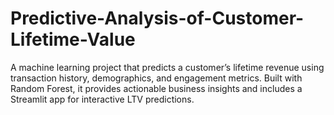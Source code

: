 # Predictive-Analysis-of-Customer-Lifetime-Value
A machine learning project that predicts a customer’s lifetime revenue using transaction history, demographics, and engagement metrics. Built with Random Forest, it provides actionable business insights and includes a Streamlit app for interactive LTV predictions.
